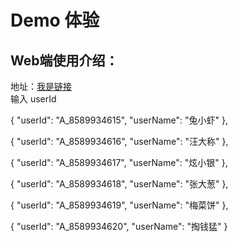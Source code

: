 # Demo 体验

## Web端使用介绍：
地址：[我是链接](https://coop-fat.sammbo.com/chat-web/index.html)  
输入 userId

{
"userId": "A_8589934615",
"userName": "兔小虾"
},

{
"userId": "A_8589934616",
"userName": "汪大称"
},

{
"userId": "A_8589934617",
"userName": "炫小银"
},

{
"userId": "A_8589934618",
"userName": "张大葱"
},

{
"userId": "A_8589934619",
"userName": "梅菜饼"
},

{
"userId": "A_8589934620",
"userName": "掏钱猛"
}

